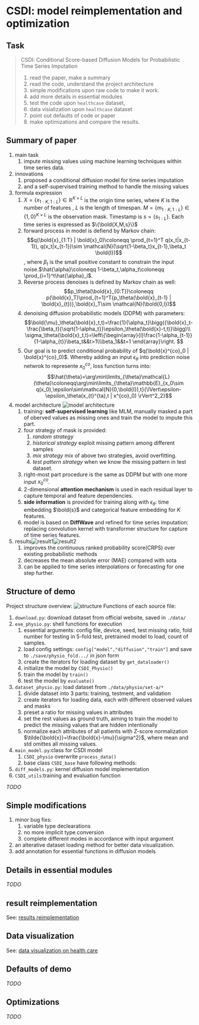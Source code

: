 # CSDI: model reimplementation and optimization

## Task
> CSDI: Conditional Score-based Diffusion Models for Probabilistic Time Series Imputation
> 1. read the paper, make a summary
> 2. read the code, understand the project architecture
> 3. simple modifications upon raw code to make it work.
> 4. add more details in essential modules
> 5. test the code upon `healthcase` dataset,
> 6. data visialization upon `healthcase` dataset
> 7. point out defaults of code or paper
> 8. make optimizations and compare the results.

## Summary of paper

1. main task
   1. impute missing values using machine learning techniques within time series data.
2. innovations
   1. proposed a conditional diffusion model for time series imputation
   2. and a self-supervised training method to handle the missing values
3. formula expression
   1. $X=\{x_{1:K,1:L}\}\in \mathbb{R}^{K\times L}$ is the origin time series, where $K$ is  the number of features , $L$ is the length of timespan. $M=\{m_{1:K,1:L}\}\in \{1,0\}^{K\times L}$ is the observation mask. Timestamp is $s=\{s_{1:L}\}$. Each time series is expressed as $\{\bold{X,M,s}\}$
   2. forward process in model is defiend by Markov chain:$$q(\bold{x}_{1:T} | \bold{x}_0)\coloneqq \prod_{t=1}^T q(x_t|x_{t-1}), q(x_t|x_{t-1})\sim \mathcal{N}(\sqrt{1-\beta_t}x_{t-1},\beta_t \bold{I})$$, where $\beta_t$ is the small positive constant to constrain the input noise.$\hat{\alpha}\coloneqq 1-\beta_t,\alpha_t\coloneqq \prod_{i=1}^t\hat{\alpha}_i$. 
   3. Reverse process denoises is defined by Markov chain as well:$$p_\theta(\bold{x}_{0:T})\coloneqq p(\bold{x}_T)\prod_{t=1}^T{p_\theta(\bold{x}_{t-1} | \bold{x}_{t})},\bold{x}_T\sim \mathcal{N}(\bold{0,I})$$
   4. denoising diffusion probabilistic models (DDPM) with parameters:$$\bold{\mu}_\theta(\bold{x}_t,t)=\frac{1}{\alpha_t}\bigg({\bold{x}_t-\frac{\beta_t}{\sqrt{1-\alpha_t}}\epsilon_\theta(\bold{x}-t,t)}\bigg)\\
   \sigma_\theta(\bold{x}_t,t)=\left\{\begin{array}{l}\frac{1-\alpha_{t-1}}{1-\alpha_{t}}\beta_t&&t>1\\\beta_1&&t=1
   \end{array}\right.
$$
   5. Our goal is to predict conditional probability of $q(\bold{x}^{co}_0 | \bold{x}^{co}_0)$. Whereby adding an input $\epsilon_\theta$ into prediction noise netwrok to represente $x_0^{co}$, loss function turns into:$$\hat{\theta}=\arg\min\limits_{\theta}\mathcal{L}(\theta)\coloneqq\arg\min\limits_{\theta}\mathbb{E}_{x_0\sim q(x_0),\epsilon\sim\mathcal{N}(0,\bold{I}),t}{\lVert\epsilon-\epsilon_\theta(x_{t}^{ta},t | x^{co}_0)   \rVert^2_2}$$
4. model architecture
![model architecture](./model%20architecture.jpg)
   1. training: **self-supervised learning** like MLM, manually masked a part of oberved values as missing ones and train the model to impute this part. 
   2. four strategy of mask is provided:
      1. *random strategy*
      2. *historical strategy* exploit missing pattern among different samples
      3. *mix strategy* mix of above two strategies, avoid overfitting.
      4. *test pattern strategy* when we know the missing pattern in test dataset.
   3. right-most part procedure is the same as DDPM but with one more input $x^{co}_0$.
   4. 2-dimensional **attention mechanism** is used in each residual layer to capture temporal and feature dependencies.
   5. **side information** is provided for training along with $\epsilon_\theta$: time embedding $\bold{s}$ and categorical feature embedding for $K$ features.
   6. model is based on **DiffWave** and refined for time series imputation: replacing convolution kernel with transformer structure for capture of time series features.
1. results![result1](./probabilistic%20results.jpg)![result2](./deterministic%20results.jpg)
   1. improves the continuous ranked probability score(CRPS) over existing probabilistic methods
   2. decreases the mean absolute error (MAE) compared with sota
   3. can be applied to time series interpolations or forecasting for one step further.

## Structure of demo

Project structure overview:
![structure](./structure.png)
Functions of each source file:
1. `download.py`: download dataset from official website, saved in `./data/`
2. `exe_physio.py`: shell functions for execution
   1. essential arguments: config file, device, seed, test missing ratio, fold number for testing in 5-fold test, pretrained model to load, count of samples.
   2. load config settings: `config["model","diffusion","train"]` and save to `./save/physio_fold.../` in json form
   3. create the iterators for loading dataset by `get_dataloader()`
   4. initialize the model by `CSDI_Physio()`
   5. train the model by `train()`
   6. test the model by `evaluate()`
3. `dataset_physio.py`: load dataset from `./data/physio/set-a/*`
   1. divide dataset into 3 parts: training, testment, and validation
   2. create iterators for loading data, each with different observed values and masks 
   3. preset a ratio for missing values in attributes
   4. set the rest values as ground truth, aiming to train the model to predict the missing values that are hidden intentionally
   5. normalize each attributes of all patients with Z-score normalization $\tilde{\bold{x}}=\frac{\bold{x}-\mu}{\sigma^2}$, where mean and std omittes all missing values.
4. `main_model.py`:class for CSDI model
   1. `CSDI_physio` overwrite `process_data()`
   2. base class `CSDI_base` have following methods:
5. `diff_models.py`: kernel diffusion model implementation
6. `CSDI_utils`:training and evaluation function

*TODO*



## Simple modifications

1. minor bug fixs: 
   1. variable type declearations
   2. no more implicit type conversion
   3. complete different modes in accordance with input argument
2. an alterative dataset loading method for better data visualization.
3. add annotation for essential functions in diffusion models

## Details in essential modules

*TODO*

## result reimplementation

See: [results reimplementation](../visualize_examples.ipynb)

## Data visualization

See: [data visualization on health care](./time_series_view.ipynb)

## Defaults of demo

*TODO*

## Optimizations

*TODO*

